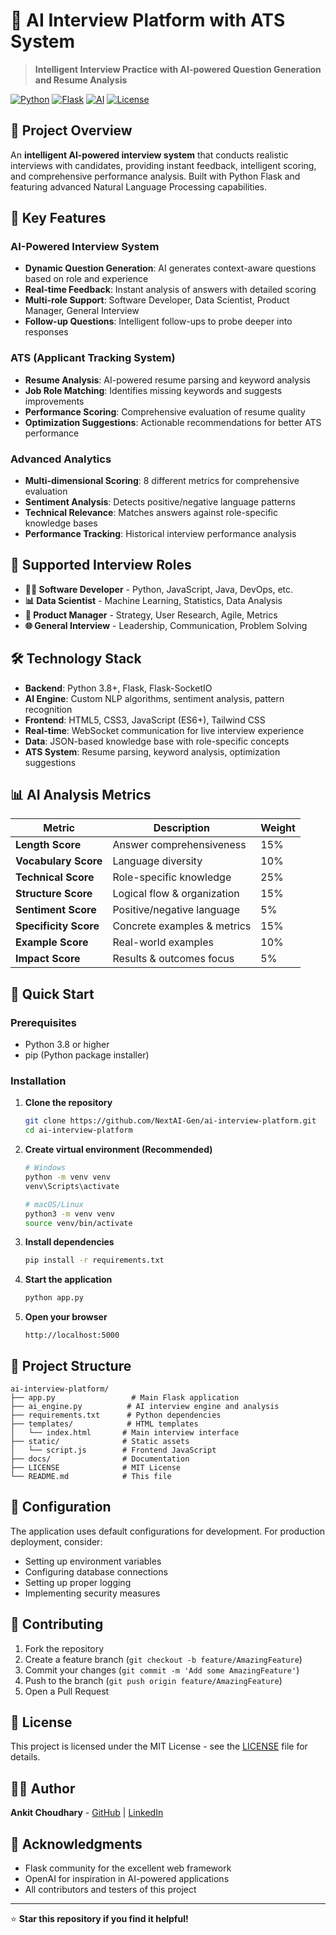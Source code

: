 # 🚀 AI Interview Platform with ATS System

> **Intelligent Interview Practice with AI-powered Question Generation and Resume Analysis**

[![Python](https://img.shields.io/badge/Python-3.8+-blue.svg)](https://www.python.org/)
[![Flask](https://img.shields.io/badge/Flask-2.3.3-green.svg)](https://flask.palletsprojects.com/)
[![AI](https://img.shields.io/badge/AI-NLP%20%7C%20ML-purple.svg)](https://github.com/)
[![License](https://img.shields.io/badge/License-MIT-yellow.svg)](LICENSE)

## 🌟 **Project Overview**

An **intelligent AI-powered interview system** that conducts realistic interviews with candidates, providing instant feedback, intelligent scoring, and comprehensive performance analysis. Built with Python Flask and featuring advanced Natural Language Processing capabilities.

## 🧠 **Key Features**

### **AI-Powered Interview System**
- **Dynamic Question Generation**: AI generates context-aware questions based on role and experience
- **Real-time Feedback**: Instant analysis of answers with detailed scoring
- **Multi-role Support**: Software Developer, Data Scientist, Product Manager, General Interview
- **Follow-up Questions**: Intelligent follow-ups to probe deeper into responses

### **ATS (Applicant Tracking System)**
- **Resume Analysis**: AI-powered resume parsing and keyword analysis
- **Job Role Matching**: Identifies missing keywords and suggests improvements
- **Performance Scoring**: Comprehensive evaluation of resume quality
- **Optimization Suggestions**: Actionable recommendations for better ATS performance

### **Advanced Analytics**
- **Multi-dimensional Scoring**: 8 different metrics for comprehensive evaluation
- **Sentiment Analysis**: Detects positive/negative language patterns
- **Technical Relevance**: Matches answers against role-specific knowledge bases
- **Performance Tracking**: Historical interview performance analysis

## 🎯 **Supported Interview Roles**

- **👨‍💻 Software Developer** - Python, JavaScript, Java, DevOps, etc.
- **📊 Data Scientist** - Machine Learning, Statistics, Data Analysis
- **🎯 Product Manager** - Strategy, User Research, Agile, Metrics
- **🌐 General Interview** - Leadership, Communication, Problem Solving

## 🛠️ **Technology Stack**

- **Backend**: Python 3.8+, Flask, Flask-SocketIO
- **AI Engine**: Custom NLP algorithms, sentiment analysis, pattern recognition
- **Frontend**: HTML5, CSS3, JavaScript (ES6+), Tailwind CSS
- **Real-time**: WebSocket communication for live interview experience
- **Data**: JSON-based knowledge base with role-specific concepts
- **ATS System**: Resume parsing, keyword analysis, optimization suggestions

## 📊 **AI Analysis Metrics**

| Metric | Description | Weight |
|--------|-------------|---------|
| **Length Score** | Answer comprehensiveness | 15% |
| **Vocabulary Score** | Language diversity | 10% |
| **Technical Score** | Role-specific knowledge | 25% |
| **Structure Score** | Logical flow & organization | 15% |
| **Sentiment Score** | Positive/negative language | 5% |
| **Specificity Score** | Concrete examples & metrics | 15% |
| **Example Score** | Real-world examples | 10% |
| **Impact Score** | Results & outcomes focus | 5% |

## 🚀 **Quick Start**

### **Prerequisites**
- Python 3.8 or higher
- pip (Python package installer)

### **Installation**

1. **Clone the repository**
   ```bash
   git clone https://github.com/NextAI-Gen/ai-interview-platform.git
   cd ai-interview-platform
   ```

2. **Create virtual environment (Recommended)**
   ```bash
   # Windows
   python -m venv venv
   venv\Scripts\activate
   
   # macOS/Linux
   python3 -m venv venv
   source venv/bin/activate
   ```

3. **Install dependencies**
   ```bash
   pip install -r requirements.txt
   ```

4. **Start the application**
   ```bash
   python app.py
   ```

5. **Open your browser**
   ```
   http://localhost:5000
   ```

## 📁 **Project Structure**

```
ai-interview-platform/
├── app.py                 # Main Flask application
├── ai_engine.py          # AI interview engine and analysis
├── requirements.txt      # Python dependencies
├── templates/            # HTML templates
│   └── index.html       # Main interview interface
├── static/              # Static assets
│   └── script.js        # Frontend JavaScript
├── docs/                # Documentation
├── LICENSE              # MIT License
└── README.md            # This file
```

## 🔧 **Configuration**

The application uses default configurations for development. For production deployment, consider:

- Setting up environment variables
- Configuring database connections
- Setting up proper logging
- Implementing security measures

## 🤝 **Contributing**

1. Fork the repository
2. Create a feature branch (`git checkout -b feature/AmazingFeature`)
3. Commit your changes (`git commit -m 'Add some AmazingFeature'`)
4. Push to the branch (`git push origin feature/AmazingFeature`)
5. Open a Pull Request

## 📝 **License**

This project is licensed under the MIT License - see the [LICENSE](LICENSE) file for details.

## 👨‍💻 **Author**

**Ankit Choudhary** - [GitHub](https://github.com/NextAI-Gen) | [LinkedIn](https://linkedin.com/in/ankit-choudhary-aanku)

## 🙏 **Acknowledgments**

- Flask community for the excellent web framework
- OpenAI for inspiration in AI-powered applications
- All contributors and testers of this project

---

⭐ **Star this repository if you find it helpful!**
